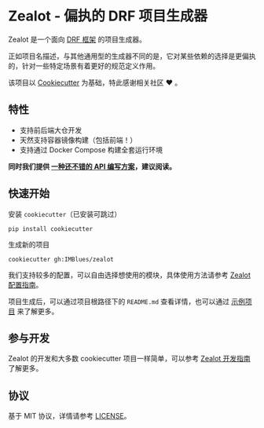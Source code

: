 # Zealot - 偏执的 DRF 项目生成器
Zealot 是一个面向 [DRF 框架](https://www.django-rest-framework.org/) 的项目生成器。

正如项目名描述，与其他通用型的生成器不同的是，它对某些依赖的选择是更偏执的，针对一些特定场景有着更好的规范定义作用。

该项目以 [Cookiecutter](https://github.com/cookiecutter/cookiecutter) 为基础，特此感谢相关社区 ❤️ 。

## 特性
- 支持前后端大仓开发
- 天然支持容器镜像构建（包括前端！）
- 支持通过 Docker Compose 构建全套运行环境

**同时我们提供 [一种还不错的 API 编写方案](example/zealot_example/docs/how_to_develop_api.md)，建议阅读。**

## 快速开始

安装 `cookiecutter`（已安装可跳过）
```shell
pip install cookiecutter
```

生成新的项目
```shell
cookiecutter gh:IMBlues/zealot
```
我们支持较多的配置，可以自由选择想使用的模块，具体使用方法请参考 [Zealot 配置指南](docs/how_to_configure_zealot.md)。

项目生成后，可以通过项目根路径下的 `README.md` 查看详情，也可以通过 [示例项目](example/zealot_example/README.md) 来了解更多。

## 参与开发

Zealot 的开发和大多数 cookiecutter 项目一样简单，可以参考 [Zealot 开发指南](docs/how_to_develop_zealot.md) 了解更多。


## 协议

基于 MIT 协议，详情请参考 [LICENSE](LICENSE)。
